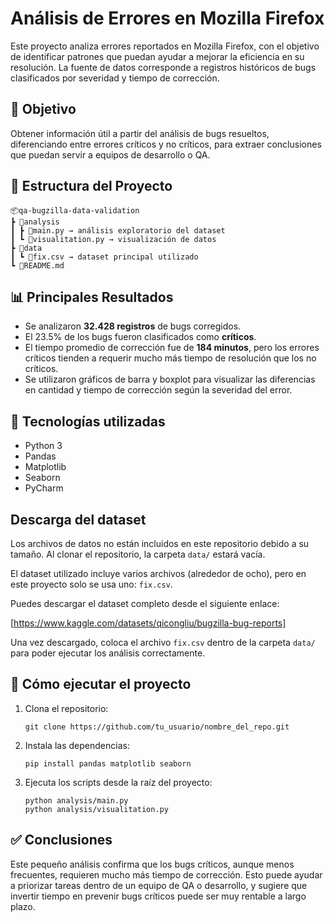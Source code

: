 # Análisis de Errores en Mozilla Firefox

Este proyecto analiza errores reportados en Mozilla Firefox, con el objetivo de identificar patrones que puedan ayudar a mejorar la eficiencia en su resolución. La fuente de datos corresponde a registros históricos de bugs clasificados por severidad y tiempo de corrección.

## 🎯 Objetivo

Obtener información útil a partir del análisis de bugs resueltos, diferenciando entre errores críticos y no críticos, para extraer conclusiones que puedan servir a equipos de desarrollo o QA.

## 📁 Estructura del Proyecto
 ```
📦qa-bugzilla-data-validation
┣ 📂analysis
┃ ┣ 📜main.py → análisis exploratorio del dataset
┃ ┗ 📜visualitation.py → visualización de datos
┣ 📂data
┃ ┗ 📜fix.csv → dataset principal utilizado
┗ 📜README.md
 ```

## 📊 Principales Resultados

- Se analizaron **32.428 registros** de bugs corregidos.
- El 23.5% de los bugs fueron clasificados como **críticos**.
- El tiempo promedio de corrección fue de **184 minutos**, pero los errores críticos tienden a requerir mucho más tiempo de resolución que los no críticos.
- Se utilizaron gráficos de barra y boxplot para visualizar las diferencias en cantidad y tiempo de corrección según la severidad del error.

## 🔧 Tecnologías utilizadas

- Python 3
- Pandas
- Matplotlib
- Seaborn
- PyCharm

## Descarga del dataset

Los archivos de datos no están incluidos en este repositorio debido a su tamaño. Al clonar el repositorio, la carpeta `data/` estará vacía.

El dataset utilizado incluye varios archivos (alrededor de ocho), pero en este proyecto solo se usa uno: `fix.csv`.

Puedes descargar el dataset completo desde el siguiente enlace:

[https://www.kaggle.com/datasets/qicongliu/bugzilla-bug-reports]

Una vez descargado, coloca el archivo `fix.csv` dentro de la carpeta `data/` para poder ejecutar los análisis correctamente.



## 🚀 Cómo ejecutar el proyecto

1. Clona el repositorio:
   ```
   git clone https://github.com/tu_usuario/nombre_del_repo.git
   ```
2. Instala las dependencias:
   ```
   pip install pandas matplotlib seaborn
   ```
3. Ejecuta los scripts desde la raíz del proyecto:
   ```
   python analysis/main.py
   python analysis/visualitation.py
   ```
## ✅ Conclusiones
Este pequeño análisis confirma que los bugs críticos, aunque menos frecuentes, requieren mucho más tiempo de corrección. Esto puede ayudar a priorizar tareas dentro de un equipo de QA o desarrollo, y sugiere que invertir tiempo en prevenir bugs críticos puede ser muy rentable a largo plazo.

